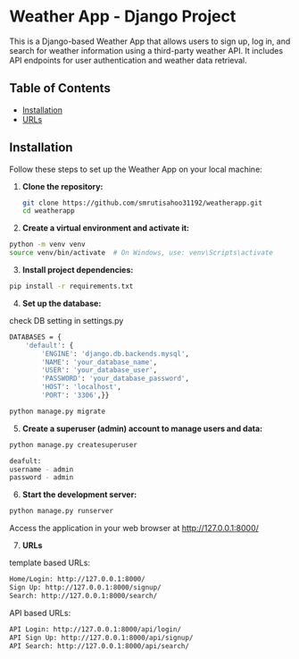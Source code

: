 # Weather App - Django Project

This is a Django-based Weather App that allows users to sign up, log in, and
search for weather information using a third-party weather API. It includes API
endpoints for user authentication and weather data retrieval.

## Table of Contents

- [Installation](#installation)
- [URLs](#urls)

## Installation

Follow these steps to set up the Weather App on your local machine:

1. **Clone the repository:**

   ```bash
   git clone https://github.com/smrutisahoo31192/weatherapp.git
   cd weatherapp
   ```

2. **Create a virtual environment and activate it:**

```bash
python -m venv venv
source venv/bin/activate  # On Windows, use: venv\Scripts\activate
```

3. **Install project dependencies:**

```bash
pip install -r requirements.txt
```

4. **Set up the database:**

check DB setting in settings.py

```bash
DATABASES = {
    'default': {
        'ENGINE': 'django.db.backends.mysql',
        'NAME': 'your_database_name',
        'USER': 'your_database_user',
        'PASSWORD': 'your_database_password',
        'HOST': 'localhost',
        'PORT': '3306',}}
```

```bash
python manage.py migrate
```

5. **Create a superuser (admin) account to manage users and data:**

```bash
python manage.py createsuperuser

deafult:
username - admin
password - admin
```

6. **Start the development server:**

```bash
python manage.py runserver
```

Access the application in your web browser at http://127.0.0.1:8000/

7. **URLs**

template based URLs:

```bash
Home/Login: http://127.0.0.1:8000/
Sign Up: http://127.0.0.1:8000/signup/
Search: http://127.0.0.1:8000/search/
```

API based URLs:

```bash
API Login: http://127.0.0.1:8000/api/login/
API Sign Up: http://127.0.0.1:8000/api/signup/
API Search: http://127.0.0.1:8000/api/search/
```
